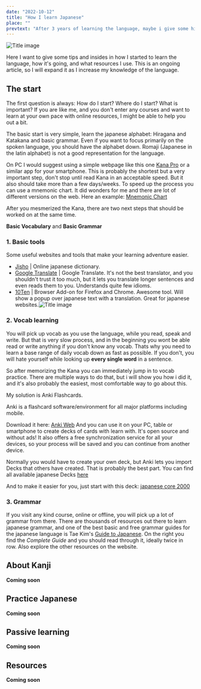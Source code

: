 ```yaml
---
date: "2022-10-12"
title: "How I learn Japanese"
place: ""
prevtext: "After 3 years of learning the language, maybe i give some hints about how I started..."
---
```


![Title image](/static/post-media/how-i-learn-japanese/textbook.png#postimgtype)

Here I want to give some tips and insides in how I started to learn the language, how it's going, and what resources I use.
This is an ongoing article, so I will expand it as I increase my knowledge of the language. 


## The start

The first question is always: How do I start? Where do I start? What is important?
If you are like me, and you don't enter any courses and want to learn at your own pace with online resources, I might be able to help you out a bit.

The basic start is very simple, learn the japanese alphabet: Hiragana and Katakana
and basic grammar. Even if you want to focus primarily on the spoken language, you should have the alphabet down. 
Romaji (Japanese in the latin alphabet) is not a good representation for the language.

On PC I would suggest using a simple webpage like this one [Kana Pro](https://kana.pro/) or a similar app for your smartphone. This is probably the shortest but a very important step,
don't stop until read Kana in an acceptable speed. But it also should take more than a few days/weeks.
To speed up the process you can use a mnemonic chart. It did wonders for me and there are lot of different versions on the web.
Here an example: [Mnemonic Chart](https://commons.wikimedia.org/wiki/File:Japanese_Kana_Mnemonic_Chart.png)

After you mesmerized the Kana, there are two next steps that should be worked on at the same time.

**Basic Vocabulary** and **Basic Grammar**


### 1. Basic tools

Some useful websites and tools that make your learning adventure easier.

 * [Jisho](https://jisho.org/) | Online japanese dictionary.
 * [Google Translate](https://translate.google.com/) | Google Translate. It's not the best translator, and you shouldn't trust it too much, but it lets you translate longer sentences and even reads them to you. Understands quite few idioms.
 * [10Ten](https://addons.mozilla.org/en-US/firefox/addon/10ten-ja-reader/) | Browser Add-on for Firefox and Chrome. Awesome tool. Will show a popup over japanese text with a translation. Great for japanese websites.![Title image](/static/post-media/how-i-learn-japanese/10ten_example.jpg#postimgtype)
    


### 2. Vocab learning

You will pick up vocab as you use the language, while you read, speak and write. But that is very slow process, 
and in the beginning you wont be able read or write anything if you don't know any vocab. 
Thats why you need to learn a base range of daily vocab down as fast as possible. If you don't, you will hate yourself while looking up **every single word** in a sentence.

So after memorizing the Kana you can immediately jump in to vocab practice.
There are multiple ways to do that, but i will show you how i did it, and it's also probably the easiest, most comfortable way to go about this.

My solution is Anki Flashcards.

Anki is a flashcard software/environment for all major platforms including mobile.

Download it here: [Anki Web](https://apps.ankiweb.net/)
And you can use it on your PC, table or smartphone to create decks of cards with learn with. It's open source and without ads!
It also offers a free synchronization service for all your devices, so your process will be saved and you can continue from another device.

Normally you would have to create your own deck, but Anki lets you import Decks that others have created. That is probably the best part.
You can find all available japanese Decks [here](https://ankiweb.net/shared/decks/japanese)

And to make it easier for you, just start with this deck:
[japanese core 2000](https://ankiweb.net/shared/info/2141233552)


### 3. Grammar

If you visit any kind course, online or offline, you will pick up a lot of grammar from there. 
There are thousands of resources out there to learn japanese grammar, 
and one of the best basic and free grammar guides for the japanese language is Tae Kim's [Guide to Japanese](https://guidetojapanese.org/learn/).
On the right you find the *Complete Guide* and you should read through it, ideally twice in row.
Also explore the other resources on the website.



## About Kanji

**Coming soon**


## Practice Japanese


**Coming soon**

## Passive learning


**Coming soon**

## Resources


**Coming soon**

